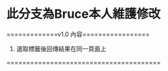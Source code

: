 # 此分支為Bruce本人維護修改

=============v1.0 內容=================

1. 選取標籤後回傳結果在同一頁面上
   
=======================================

